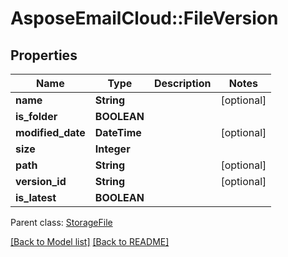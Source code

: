 # AsposeEmailCloud::FileVersion
## Properties
Name | Type | Description | Notes
------------ | ------------- | ------------- | -------------
**name** | **String** |  | [optional] 
**is_folder** | **BOOLEAN** |  | 
**modified_date** | **DateTime** |  | [optional] 
**size** | **Integer** |  | 
**path** | **String** |  | [optional] 
**version_id** | **String** |  | [optional] 
**is_latest** | **BOOLEAN** |  | 

 Parent class: [StorageFile](StorageFile.md)

[[Back to Model list]](Models.md) [[Back to README]](README.md)


